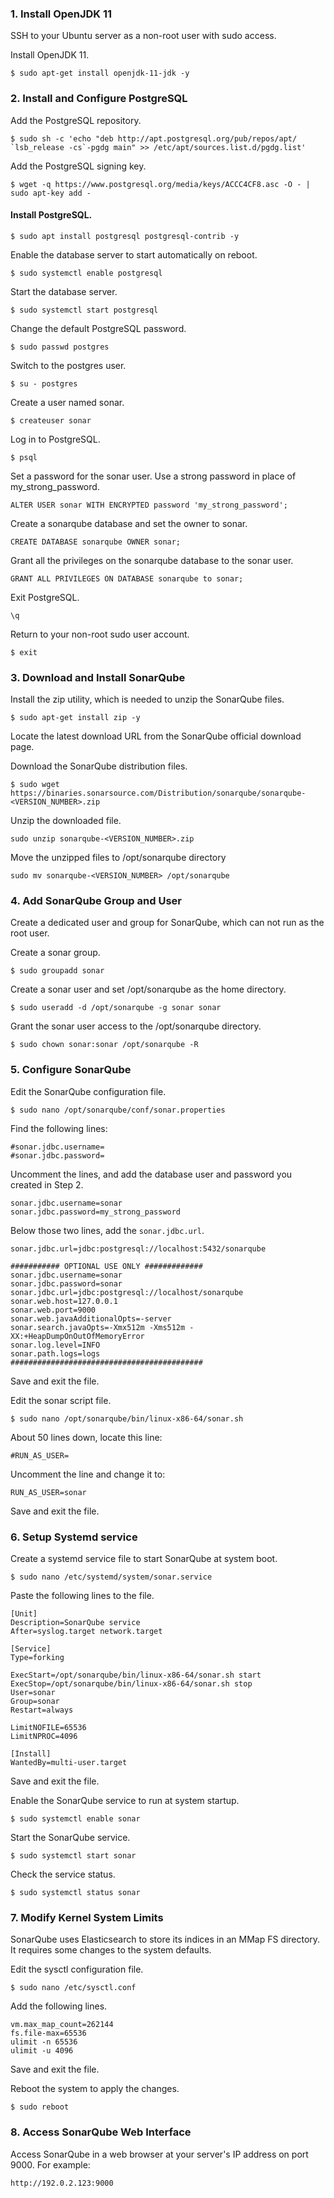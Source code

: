 ### 1. Install OpenJDK 11

SSH to your Ubuntu server as a non-root user with sudo access.

Install OpenJDK 11.
```
$ sudo apt-get install openjdk-11-jdk -y
```
### 2. Install and Configure PostgreSQL

Add the PostgreSQL repository.
```
$ sudo sh -c 'echo "deb http://apt.postgresql.org/pub/repos/apt/ `lsb_release -cs`-pgdg main" >> /etc/apt/sources.list.d/pgdg.list'
```
Add the PostgreSQL signing key.
```
$ wget -q https://www.postgresql.org/media/keys/ACCC4CF8.asc -O - | sudo apt-key add -
```
#### Install PostgreSQL.

```
$ sudo apt install postgresql postgresql-contrib -y
```
Enable the database server to start automatically on reboot.

```
$ sudo systemctl enable postgresql
```
Start the database server.
```
$ sudo systemctl start postgresql
```
Change the default PostgreSQL password.
```
$ sudo passwd postgres
```
Switch to the postgres user.
```
$ su - postgres
```
Create a user named sonar.
```
$ createuser sonar
```
Log in to PostgreSQL.
```
$ psql
```
Set a password for the sonar user. Use a strong password in place of my_strong_password.
```
ALTER USER sonar WITH ENCRYPTED password 'my_strong_password';
```
Create a sonarqube database and set the owner to sonar.
```
CREATE DATABASE sonarqube OWNER sonar;
```
Grant all the privileges on the sonarqube database to the sonar user.
```
GRANT ALL PRIVILEGES ON DATABASE sonarqube to sonar;
```
Exit PostgreSQL.
```
\q
```
Return to your non-root sudo user account.
```
$ exit
```

### 3. Download and Install SonarQube

Install the zip utility, which is needed to unzip the SonarQube files.
```
$ sudo apt-get install zip -y
```
Locate the latest download URL from the SonarQube official download page.

Download the SonarQube distribution files.
```
$ sudo wget https://binaries.sonarsource.com/Distribution/sonarqube/sonarqube-<VERSION_NUMBER>.zip
```
Unzip the downloaded file.
```
sudo unzip sonarqube-<VERSION_NUMBER>.zip
```
Move the unzipped files to /opt/sonarqube directory
```
sudo mv sonarqube-<VERSION_NUMBER> /opt/sonarqube
```
### 4. Add SonarQube Group and User

Create a dedicated user and group for SonarQube, which can not run as the root user.

Create a sonar group.
```
$ sudo groupadd sonar
```
Create a sonar user and set /opt/sonarqube as the home directory.
```
$ sudo useradd -d /opt/sonarqube -g sonar sonar
```
Grant the sonar user access to the /opt/sonarqube directory.
```
$ sudo chown sonar:sonar /opt/sonarqube -R
```
### 5. Configure SonarQube


Edit the SonarQube configuration file.
```
$ sudo nano /opt/sonarqube/conf/sonar.properties
```
Find the following lines:
```
#sonar.jdbc.username=
#sonar.jdbc.password=
```
Uncomment the lines, and add the database user and password you created in Step 2.
```
sonar.jdbc.username=sonar
sonar.jdbc.password=my_strong_password
```
Below those two lines, add the ```sonar.jdbc.url```.
```
sonar.jdbc.url=jdbc:postgresql://localhost:5432/sonarqube
```

```
########### OPTIONAL USE ONLY #############
sonar.jdbc.username=sonar
sonar.jdbc.password=sonar
sonar.jdbc.url=jdbc:postgresql://localhost/sonarqube
sonar.web.host=127.0.0.1
sonar.web.port=9000
sonar.web.javaAdditionalOpts=-server
sonar.search.javaOpts=-Xmx512m -Xms512m -XX:+HeapDumpOnOutOfMemoryError
sonar.log.level=INFO
sonar.path.logs=logs
###########################################
```

Save and exit the file.

Edit the sonar script file.
```
$ sudo nano /opt/sonarqube/bin/linux-x86-64/sonar.sh
```
About 50 lines down, locate this line:
```
#RUN_AS_USER=
```
Uncomment the line and change it to:
```
RUN_AS_USER=sonar
```
Save and exit the file.

### 6. Setup Systemd service

Create a systemd service file to start SonarQube at system boot.
```
$ sudo nano /etc/systemd/system/sonar.service
```
Paste the following lines to the file.
```
[Unit]
Description=SonarQube service
After=syslog.target network.target

[Service]
Type=forking

ExecStart=/opt/sonarqube/bin/linux-x86-64/sonar.sh start
ExecStop=/opt/sonarqube/bin/linux-x86-64/sonar.sh stop
User=sonar
Group=sonar
Restart=always

LimitNOFILE=65536
LimitNPROC=4096

[Install]
WantedBy=multi-user.target
```
Save and exit the file.

Enable the SonarQube service to run at system startup.
```
$ sudo systemctl enable sonar
```
Start the SonarQube service.
```
$ sudo systemctl start sonar
```
Check the service status.
```
$ sudo systemctl status sonar
```
### 7. Modify Kernel System Limits

SonarQube uses Elasticsearch to store its indices in an MMap FS directory. It requires some changes to the system defaults.

Edit the sysctl configuration file.
```
$ sudo nano /etc/sysctl.conf
```
Add the following lines.
```
vm.max_map_count=262144
fs.file-max=65536
ulimit -n 65536
ulimit -u 4096
```
Save and exit the file.

Reboot the system to apply the changes.
```
$ sudo reboot
```
### 8. Access SonarQube Web Interface

Access SonarQube in a web browser at your server's IP address on port 9000. For example:

```
http://192.0.2.123:9000
```
